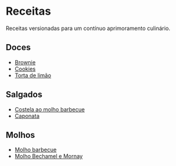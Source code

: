 Receitas
========

Receitas versionadas para um contínuo aprimoramento culinário.

Doces
-----

- [Brownie](brownie.md)
- [Cookies](cookies.md)
- [Torta de limão](torta_de_limao.md)

Salgados
--------

- [Costela ao molho barbecue](costela_ao_molho_barbecue.md)
- [Caponata](costela_ao_molho_barbecue.md)

Molhos
------

- [Molho barbecue](molho_barbecue.md)
- [Molho Bechamel e Mornay](molho_bechamel_e_mornay.md)
